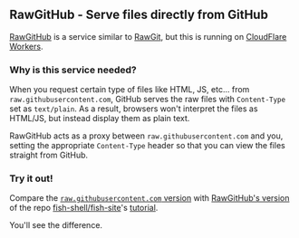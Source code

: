## RawGitHub - Serve files directly from GitHub

[RawGitHub](https://raw-gh.pcr910303.workers.dev) is a service similar to
[RawGit](https://rawgit.com/), but this is running on
[CloudFlare Workers](https://workers.cloudflare.com/).

### Why is this service needed?

When you request certain type of files like HTML, JS, etc... from
`raw.githubusercontent.com`, GitHub serves the raw files with `Content-Type`
set as `text/plain`. As a result, browsers won't interpret the files as HTML/JS,
but instead display them as plain text.

RawGitHub acts as a proxy between `raw.githubusercontent.com` and you, setting
the appropriate `Content-Type` header so that you can view the files straight
from GitHub.

### Try it out!

Compare the [`raw.githubusercontent.com` version](https://raw.githubusercontent.com/fish-shell/fish-site/master/site/docs/current/tutorial.html)
with [RawGitHub's version](https://raw-gh.pcr910303.workers.dev/fish-shell/fish-site/master/site/docs/current/tutorial.html)
of the repo [fish-shell/fish-site](https://github.com/fish-shell/fish-site/)'s
[tutorial](https://github.com/fish-shell/fish-site/blob/master/site/docs/current/tutorial.html).

You'll see the difference.
